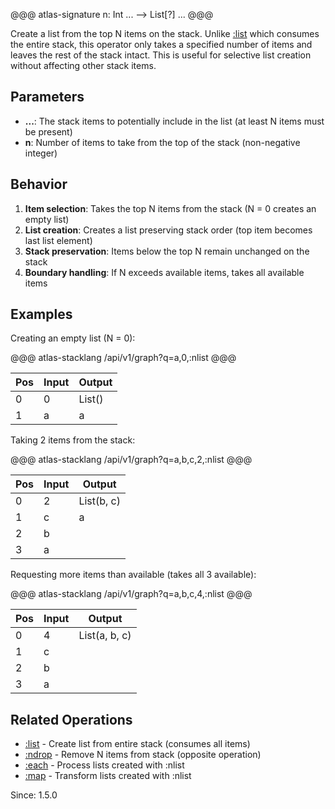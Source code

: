 @@@ atlas-signature
n: Int
...
-->
List[?]
...
@@@

Create a list from the top N items on the stack. Unlike [:list](list.md) which consumes the
entire stack, this operator only takes a specified number of items and leaves the rest of
the stack intact. This is useful for selective list creation without affecting other stack items.

## Parameters

* **...**: The stack items to potentially include in the list (at least N items must be present)
* **n**: Number of items to take from the top of the stack (non-negative integer)

## Behavior

1. **Item selection**: Takes the top N items from the stack (N = 0 creates an empty list)
2. **List creation**: Creates a list preserving stack order (top item becomes last list element)
3. **Stack preservation**: Items below the top N remain unchanged on the stack
4. **Boundary handling**: If N exceeds available items, takes all available items

## Examples

Creating an empty list (N = 0):

@@@ atlas-stacklang
/api/v1/graph?q=a,0,:nlist
@@@

<table><thead><th>Pos</th><th>Input</th><th>Output</th></thead><tbody><tr>
<td>0</td>
<td>0</td>
<td>List()</td>
</tr><tr>
<td>1</td>
<td>a</td>
<td>a</td>
</tr></tbody></table>

Taking 2 items from the stack:

@@@ atlas-stacklang
/api/v1/graph?q=a,b,c,2,:nlist
@@@

<table><thead><th>Pos</th><th>Input</th><th>Output</th></thead><tbody><tr>
<td>0</td>
<td>2</td>
<td>List(b, c)</td>
</tr><tr>
<td>1</td>
<td>c</td>
<td>a</td>
</tr><tr>
<td>2</td>
<td>b</td>
<td></td>
</tr><tr>
<td>3</td>
<td>a</td>
<td></td>
</tr></tbody></table>

Requesting more items than available (takes all 3 available):

@@@ atlas-stacklang
/api/v1/graph?q=a,b,c,4,:nlist
@@@

<table><thead><th>Pos</th><th>Input</th><th>Output</th></thead><tbody><tr>
<td>0</td>
<td>4</td>
<td>List(a, b, c)</td>
</tr><tr>
<td>1</td>
<td>c</td>
<td></td>
</tr><tr>
<td>2</td>
<td>b</td>
<td></td>
</tr><tr>
<td>3</td>
<td>a</td>
<td></td>
</tr></tbody></table>

## Related Operations

* [:list](list.md) - Create list from entire stack (consumes all items)
* [:ndrop](ndrop.md) - Remove N items from stack (opposite operation)
* [:each](each.md) - Process lists created with :nlist
* [:map](map.md) - Transform lists created with :nlist

Since: 1.5.0